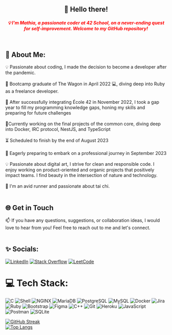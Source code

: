 ## <p style="text-align: center;">👋 Hello there! 
<p style="text-align: center;"><em><strong><span style="color:#ff0000;">💡 I'm Mathia, a passionate coder at 42 School,  on a never-ending quest for self-improvement. Welcome to my GitHub repository!</span></strong></em></p><br>

## 🌟 About Me:<br>
 
💡 Passionate about coding, I made the decision to become a developer after the pandemic.<br><br>
🚀 Bootcamp graduate of The Wagon in April 2022 💻, diving deep into Ruby as a freelance developer.<br><br>
🌟 After successfully integrating École 42 in November 2022, I took a gap year to fill my programming knowledge gaps, honing my skills and preparing for future challenges<br><br>
🔭Currently working on the final projects of the common core, diving deep into Docker, IRC protocol, NestJS, and TypeScript<br><br>
⏳ Scheduled to finish by the end of August 2023<br><br>
💼 Eagerly preparing to embark on a professional journey in September 2023<br><br>
💡 Passionate about digital art, I strive for clean and responsible code. I enjoy working on product-oriented and organic projects that positively impact teams. I find beauty in the intersection of nature and technology.<br><br>
💪 I'm an avid runner and passionate about tai chi. <br><br>

## 🌐 Get in Touch<br>
📫 If you have any questions, suggestions, or collaboration ideas, I would love to hear from you! Feel free to reach out to me and let's connect.<br><br>

## ✨ Socials:
[![LinkedIn](https://img.shields.io/badge/LinkedIn-%230077B5.svg?logo=linkedin&logoColor=white)](https://linkedin.com/in/mathiapagani) [![Stack Overflow](https://img.shields.io/badge/-Stackoverflow-FE7A16?logo=stack-overflow&logoColor=white)](https://stackoverflow.com/users/20221734/bl000m) [![LeetCode](https://img.shields.io/badge/LeetCode-*-green)](https://www.leetcode.com/mpagani/) 

# 💻 Tech Stack:
![C](https://img.shields.io/static/v1?style=for-the-badge&message=C&color=222222&logo=C&logoColor=A8B9CC&label=) ![Shell](https://img.shields.io/static/v1?style=for-the-badge&message=Shell&color=222222&logo=Shell&logoColor=FFD500&label=) ![NGINX](https://img.shields.io/static/v1?style=for-the-badge&message=NGINX&color=009639&logo=NGINX&logoColor=FFFFFF&label=) ![MariaDB](https://img.shields.io/static/v1?style=for-the-badge&message=MariaDB&color=003545&logo=MariaDB&logoColor=FFFFFF&label=) ![PostgreSQL](https://img.shields.io/static/v1?style=for-the-badge&message=PostgreSQL&color=4169E1&logo=PostgreSQL&logoColor=FFFFFF&label=) ![MySQL](https://img.shields.io/static/v1?style=for-the-badge&message=MySQL&color=4479A1&logo=MySQL&logoColor=FFFFFF&label=) ![Docker](https://img.shields.io/static/v1?style=for-the-badge&message=Docker&color=2496ED&logo=Docker&logoColor=FFFFFF&label=) ![Jira](https://img.shields.io/static/v1?style=for-the-badge&message=Jira&color=0052CC&logo=Jira&logoColor=FFFFFF&label=) ![Ruby](https://img.shields.io/static/v1?style=for-the-badge&message=Ruby&color=CC342D&logo=Ruby&logoColor=FFFFFF&label=) ![Bootstrap](https://img.shields.io/static/v1?style=for-the-badge&message=Bootstrap&color=7952B3&logo=Bootstrap&logoColor=FFFFFF&label=) ![Figma](https://img.shields.io/static/v1?style=for-the-badge&message=Figma&color=F24E1E&logo=Figma&logoColor=FFFFFF&label=) ![C++](https://img.shields.io/static/v1?style=for-the-badge&message=C%2B%2B&color=00599C&logo=C%2B%2B&logoColor=FFFFFF&label=) ![Git](https://img.shields.io/static/v1?style=for-the-badge&message=Git&color=F05032&logo=Git&logoColor=FFFFFF&label=) ![Heroku](https://img.shields.io/static/v1?style=for-the-badge&message=Heroku&color=430098&logo=Heroku&logoColor=FFFFFF&label=) ![JavaScript](https://img.shields.io/static/v1?style=for-the-badge&message=JavaScript&color=222222&logo=JavaScript&logoColor=F7DF1E&label=) ![Postman](https://img.shields.io/static/v1?style=for-the-badge&message=Postman&color=FF6C37&logo=Postman&logoColor=FFFFFF&label=) ![SQLite](https://img.shields.io/static/v1?style=for-the-badge&message=SQLite&color=003B57&logo=SQLite&logoColor=FFFFFF&label=)

[![GitHub Streak](http://github-readme-streak-stats.herokuapp.com?user=bl000m&theme=dark&background=000000)](https://git.io/streak-stats)
<br>[![Top Langs](https://github-readme-stats.vercel.app/api/top-langs/?username=bl000m&layout=compact&theme=vision-friendly-dark)](https://github.com/anuraghazra/github-readme-stats) 
